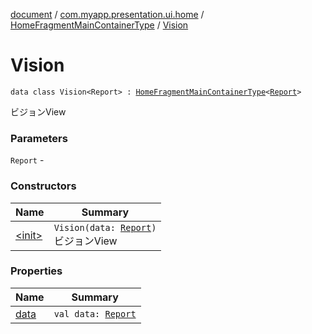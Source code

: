 [document](../../../index.md) / [com.myapp.presentation.ui.home](../../index.md) / [HomeFragmentMainContainerType](../index.md) / [Vision](./index.md)

# Vision

`data class Vision<Report> : `[`HomeFragmentMainContainerType`](../index.md)`<`[`Report`](index.md#Report)`>`

ビジョンView

### Parameters

`Report` -

### Constructors

| Name | Summary |
|---|---|
| [&lt;init&gt;](-init-.md) | `Vision(data: `[`Report`](index.md#Report)`)`<br>ビジョンView |

### Properties

| Name | Summary |
|---|---|
| [data](data.md) | `val data: `[`Report`](index.md#Report) |
